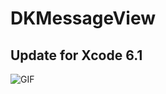 DKMessageView
=============

Update for Xcode 6.1
---

![GIF](https://raw.githubusercontent.com/zhangao0086/DKMessageView/master/intro1.gif)